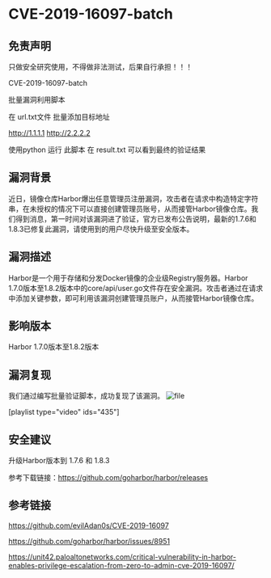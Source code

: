 # CVE-2019-16097-batch
## 免责声明
只做安全研究使用，不得做非法测试，后果自行承担！！！

CVE-2019-16097-batch

批量漏洞利用脚本

在 url.txt文件 批量添加目标地址

http://1.1.1.1
http://2.2.2.2

使用python 运行 此脚本 在 result.txt 可以看到最终的验证结果

## 漏洞背景
近日，镜像仓库Harbor爆出任意管理员注册漏洞，攻击者在请求中构造特定字符串，在未授权的情况下可以直接创建管理员账号，从而接管Harbor镜像仓库。我们得到消息，第一时间对该漏洞进了验证，官方已发布公告说明，最新的1.7.6和1.8.3已修复此漏洞，请使用到的用户尽快升级至安全版本。

## 漏洞描述

Harbor是一个用于存储和分发Docker镜像的企业级Registry服务器。Harbor 1.7.0版本至1.8.2版本中的core/api/user.go文件存在安全漏洞。攻击者通过在请求中添加关键参数，即可利用该漏洞创建管理员账户，从而接管Harbor镜像仓库。


## 影响版本

Harbor 1.7.0版本至1.8.2版本


## 漏洞复现

我们通过编写批量验证脚本，成功复现了该漏洞。
![file](http://91xx.org/wp-content/uploads/2019/09/image-1569005087488.png)

[playlist type="video" ids="435"]

## 安全建议

升级Harbor版本到 1.7.6 和 1.8.3

参考下载链接：https://github.com/goharbor/harbor/releases


## 参考链接

https://github.com/evilAdan0s/CVE-2019-16097

https://github.com/goharbor/harbor/issues/8951

https://unit42.paloaltonetworks.com/critical-vulnerability-in-harbor-enables-privilege-escalation-from-zero-to-admin-cve-2019-16097/